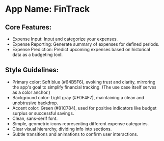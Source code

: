 # **App Name**: FinTrack

## Core Features:

- Expense Input: Input and categorize your expenses.
- Expense Reporting: Generate summary of expenses for defined periods.
- Expense Prediction: Predict upcoming expenses based on historical data as a budgeting tool.

## Style Guidelines:

- Primary color: Soft blue (#64B5F6), evoking trust and clarity, mirroring the app's goal to simplify financial tracking. (The use case itself serves as a color anchor.)
- Background color: Light gray (#F0F4F7), maintaining a clean and unobtrusive backdrop.
- Accent color: Green (#81C784), used for positive indicators like budget surplus or successful savings.
- Clean, sans-serif font.
- Simple, geometric icons representing different expense categories.
- Clear visual hierarchy, dividing info into sections.
- Subtle transitions and animations to confirm user interactions.
